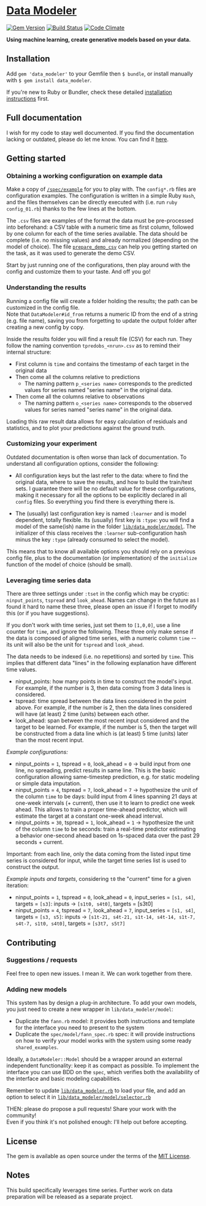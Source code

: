 
# [Data Modeler](https://github.com/giuse/data_modeler)


[![Gem Version](https://badge.fury.io/rb/data_modeler.svg)](https://badge.fury.io/rb/data_modeler)
[![Build Status](https://travis-ci.org/giuse/data_modeler.svg?branch=master)](https://travis-ci.org/giuse/data_modeler)
[![Code Climate](https://codeclimate.com/github/giuse/data_modeler/badges/gpa.svg)](https://codeclimate.com/github/giuse/data_modeler)


**Using machine learning, create generative models based on your data.**


## Installation

Add `gem 'data_modeler'` to your Gemfile then `$ bundle`, or install manually with `$ gem install data_modeler`.

If you're new to Ruby or Bundler, check these detailed [installation instructions](installation.md) first.


## Full documentation

I wish for my code to stay well documented. If you find the documentation lacking or outdated, please do let me know. You can find it [here](http://www.rubydoc.info/gems/data_modeler/).


## Getting started


### Obtaining a working configuration on example data

Make a copy of [`/spec/example`](spec/example) for you to play with.
The `config*.rb` files are configuration examples. The configuration is written in a simple  Ruby `Hash`, and the files themselves can be directly executed with (i.e. run `ruby config_01.rb`) thanks to the few lines at the bottom.

The `.csv` files are examples of the format the data must be pre-processed into beforehand: a CSV table with a numeric time as first column, followed by one column for each of the time series available. The data should be complete (i.e. no missing values) and already normalized (depending on the model of choice). The file [`prepare_demo_csv`](spec/example/prepare_demo_csv.rb) can help you getting started on the task, as it was used to generate the demo CSV.

Start by just running one of the configurations, then play around with the config and customize them to your taste. And off you go!


### Understanding the results

Running a config file will create a folder holding the results; the path can be customized in the config file.  
Note that `DataModeler#id_from` returns a numeric ID from the end of a string (e.g. file name), saving you from forgetting to update the output folder after creating a new config by copy.

Inside the results folder you will find a result file (CSV) for each run. They follow the naming convention `tpredobs_<nrun>.csv` as to remind their internal structure:

- First column is `time` and contains the timestamp of each target in the original data
- Then come all the columns relative to predictions
    - The naming pattern `p_<series name>` corresponds to the predicted values for series named "series name" in the original data.
- Then come all the columns relative to observations
    - The naming pattern `o_<series name>` corresponds to the observed values for series named "series name" in the original data.

Loading this raw result data allows for easy calculation of residuals and statistics, and to plot your predictions against the ground truth.


### Customizing your experiment

Outdated documentation is often worse than lack of documentation. To understand all configuration options, consider the following:

- All configuration keys but the last refer to the data: where to find the original data, where to save the results, and how to build the train/test sets. I guarantee there will be no default value for these configurations, making it necessary for all the options to be explicitly declared in all `config` files. So everything you find there is everything there is.

- The (usually) last configuration key is named `:learner` and is model dependent, totally flexible.
Its (usually) first key is `:type`: you will find a model of the same(ish) name in the folder [`lib/data_modeler/model`](lib/data_modeler/model). The initializer of this class receives the `:learner` sub-configuration hash minus the key `:type` (already consumed to select the model).

This means that to know all available options you should rely on a previous config file, plus to the documentation (or implementation) of the `initialize` function of the model of choice (should be small).


### Leveraging time series data

There are three settings under `:tset` in the config which may be cryptic: `ninput_points`, `tspread` and `look_ahead`. Names can change in the future as I found it hard to name these three, please open an issue if I forget to modify this (or if you have suggestions).

If you don't work with time series, just set them to `[1,0,0]`, use a line counter for `time`, and ignore the following. These three only make sense if the data is composed of aligned time series, with a numeric column `time` -- its unit will also be the unit for `tspread` and `look_ahead`.

The data needs to be indexed (i.e. no repetitions) and sorted by `time`. This implies that different data "lines" in the following explanation have different time values.

- ninput_points: how many points in time to construct the model's input. For example, if the number is 3, then data coming from 3 data lines is considered.
- tspread: time spread between the data lines considered in the point above. For example, if the number is 2, then the data lines considered will have (at least) 2 time (units) between each other.
- look_ahead: span between the most recent input considered and the target to be learned. For example, if the number is 5, then the target will be constructed from a data line which is (at least) 5 time (units) later than the most recent input.

*Example configurations:*

- ninput_points = `1`, tspread = `0`, look_ahead = `0` -> build input from one line, no spreading, predict results in same line. This is the basic configuration allowing same-timestep prediction, e.g. for static modeling or simple data imputation.
- ninput_points = `4`, tspread = `7`, look_ahead = `7` -> hypothesize the unit of the column `time` to be days: build input from 4 lines spanning 21 days at one-week intervals (+ current), then use it to learn to predict one week ahead. This allows to train a proper time-ahead predictor, which will estimate the target at a constant one-week ahead interval.
- ninput_points = `30`, tspread = `1`, look_ahead = `1` -> hypothesize the unit of the column `time` to be seconds: train a real-time predictor estimating a behavior one-second ahead based on 1s-spaced data over the past 29 seconds + current.

Important: from each line, only the data coming from the listed input time series is considered for input, while the target time series list is used to construct the output.

*Example inputs and targets*, considering `t0` the "current" time for a given iteration:

- ninput_points = `1`, tspread = `0`, look_ahead = `0`, input_series = `[s1, s4]`, targets = `[s3]`: inputs -> `[s1t0, s4t0]`, targets = [s3t0]
- ninput_points = `4`, tspread = `7`, look_ahead = `7`, input_series = `[s1, s4]`, targets = `[s3, s5]`: inputs -> `[s1t-21, s4t-21, s1t-14, s4t-14, s1t-7, s4t-7, s1t0, s4t0]`, targets = `[s3t7, s5t7]`


## Contributing


### Suggestions / requests

Feel free to open new issues. I mean it. We can work together from there.


### Adding new models

This system has by design a plug-in architecture. To add your own models, you just need to create a new wrapper in `lib/data_modeler/model`:

- Duplicate the `fann.rb` model: it provides both instructions and template for the interface you need to present to the system
- Duplicate the `spec/model/fann_spec.rb` spec: it will provide instructions on how to verify your model works with the system using some ready `shared_examples`.

Ideally, a `DataModeler::Model` should be a wrapper around an external independent functionality: keep it as compact as possible. To implement the interface you can use BDD on the `spec`, which verifies both the availability of the interface and basic modeling capabilities. 

Remember to update [`lib/data_modeler.rb`](lib/data_modeler.rb) to load your file, and add an option to select it in [`lib/data_modeler/model/selector.rb`](lib/data_modeler/model/selector.rb)

THEN: please do propose a pull requests! Share your work with the community!  
Even if you think it's not polished enough: I'll help out before accepting.


## License

The gem is available as open source under the terms of the [MIT License](http://opensource.org/licenses/MIT).


## Notes

This build specifically leverages time series. Further work on data preparation will be released as a separate project.
